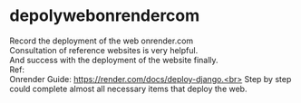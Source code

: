 # depolywebonrendercom
Record the deployment of the web onrender.com<br>
Consultation of reference websites is very helpful.<br>
And success with the deployment of the website finally.<br>
Ref:<br>
Onrender Guide: https://render.com/docs/deploy-django.<br>
Step by step could complete almost all necessary items that deploy the web.<br>
